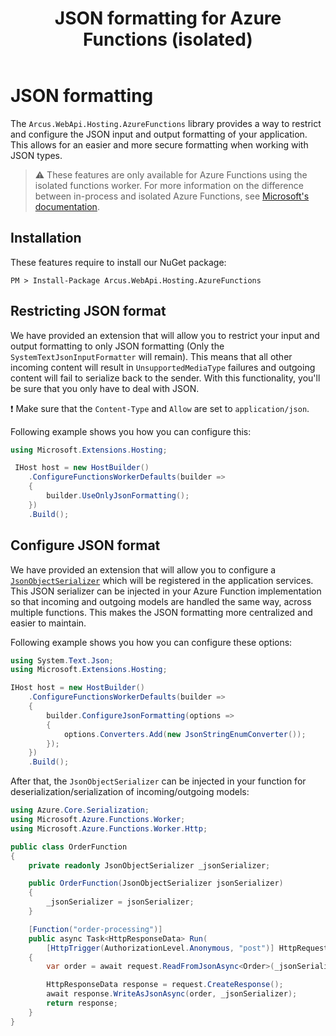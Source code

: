 ﻿---
title: "JSON formatting for Azure Functions (isolated)"
layout: default
---

# JSON formatting
The `Arcus.WebApi.Hosting.AzureFunctions` library provides a way to restrict and configure the JSON input and output formatting of your application.
This allows for an easier and more secure formatting when working with JSON types.

> ⚠ These features are only available for Azure Functions using the isolated functions worker. For more information on the difference between in-process and isolated Azure Functions, see [Microsoft's documentation](https://learn.microsoft.com/en-us/azure/azure-functions/dotnet-isolated-process-guide).

## Installation
These features require to install our NuGet package:

```shell
PM > Install-Package Arcus.WebApi.Hosting.AzureFunctions
```

## Restricting JSON format
We have provided an extension that will allow you to restrict your input and output formatting to only JSON formatting (Only the `SystemTextJsonInputFormatter` will remain). 
This means that all other incoming content will result in `UnsupportedMediaType` failures and outgoing content will fail to serialize back to the sender. With this functionality, you'll be sure that you only have to deal with JSON.

❗ Make sure that the `Content-Type` and `Allow` are set to `application/json`.

Following example shows you how you can configure this:

```csharp
using Microsoft.Extensions.Hosting;

 IHost host = new HostBuilder()
    .ConfigureFunctionsWorkerDefaults(builder =>
    {
        builder.UseOnlyJsonFormatting();
    })
    .Build();
```

## Configure JSON format
We have provided an extension that will allow you to configure a [`JsonObjectSerializer`](https://learn.microsoft.com/en-us/dotnet/api/azure.core.serialization.jsonobjectserializer?view=azure-dotnet) which will be registered in the application services. This JSON serializer can be injected in your Azure Function implementation so that incoming and outgoing models are handled the same way, across multiple functions.
This makes the JSON formatting more centralized and easier to maintain.

Following example shows you how you can configure these options:

```csharp
using System.Text.Json;
using Microsoft.Extensions.Hosting;

IHost host = new HostBuilder()
    .ConfigureFunctionsWorkerDefaults(builder =>
    {
        builder.ConfigureJsonFormatting(options =>
        {
            options.Converters.Add(new JsonStringEnumConverter());
        });
    })
    .Build();
```

After that, the `JsonObjectSerializer` can be injected in your function for deserialization/serialization of incoming/outgoing models:

```csharp
using Azure.Core.Serialization;
using Microsoft.Azure.Functions.Worker;
using Microsoft.Azure.Functions.Worker.Http;

public class OrderFunction
{
    private readonly JsonObjectSerializer _jsonSerializer;

    public OrderFunction(JsonObjectSerializer jsonSerializer)
    {
        _jsonSerializer = jsonSerializer;
    }

    [Function("order-processing")]
    public async Task<HttpResponseData> Run(
        [HttpTrigger(AuthorizationLevel.Anonymous, "post")] HttpRequestData request)
    {
        var order = await request.ReadFromJsonAsync<Order>(_jsonSerializer);

        HttpResponseData response = request.CreateResponse();
        await response.WriteAsJsonAsync(order, _jsonSerializer);
        return response;
    }
}
```